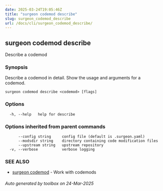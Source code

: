 ```yaml
---
date: 2025-03-24T19:05:46Z
title: "surgeon codemod describe"
slug: surgeon_codemod_describe
url: /docs/cli/surgeon_codemod_describe/
---
```

## surgeon codemod describe

Describe a codemod

### Synopsis

Describe a codemod in detail.
Show the usage and arguments for a codemod.

```
surgeon codemod describe <codemod> [flags]
```

### Options

```
  -h, --help   help for describe
```

### Options inherited from parent commands

```
      --config string     config file (default is .surgeon.yaml)
      --modsdir string    directory containing code modification files
      --upstream string   upstream repository
  -v, --verbose           verbose logging
```

### SEE ALSO

* [surgeon codemod](/surgeon/docs/cli/surgeon_codemod/)	 - Work with codemods

###### Auto generated by toolbox on 24-Mar-2025

